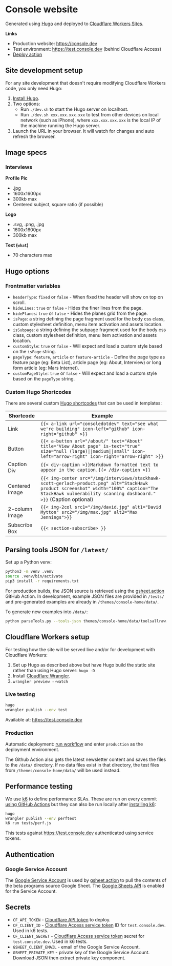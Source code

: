 # Console website

Generated using [Hugo](https://gohugo.io) and deployed to [Cloudflare Workers
Sites](https://developers.cloudflare.com/workers/platform/sites).

**Links**

- Production website: <https://console.dev>
- Test environment: <https://test.console.dev> (behind Cloudflare Access)
- [Deploy
  action](https://github.com/consoledotdev/home/actions?query=workflow%3ADeploy)

## Site development setup

For any site development that doesn't require modifying Cloudflare Workers code,
you only need Hugo:

1. [Install Hugo](https://gohugo.io/getting-started/installing/).
2. Two options:
    - Run `./dev.sh` to start the Hugo server on localhost.
    - Run `./dev.sh xxx.xxx.xxx.xxx` to test from other devices on local network (such as iPhone), where `xxx.xxx.xxx.xxx` is the local IP of the
      machine running the Hugo server.
3. Launch the URL in your browser. It will watch for changes and auto refresh
   the browser.

## Image specs

### Interviews

**Profile Pic**

- .jpg
- 1600x1600px
- 300kb max
- Centered subject, square ratio (if possible)

**Logo**

- .svg, .png, .jpg
- 1600x1600px
- 300kb max

**Text (`what`)**

- 70 characters max

## Hugo options

### Frontmatter variables

- `headerType`: `fixed` or `false` - When fixed the header will show on top on
    scroll.
- `hideLines`: `true` or `false` - Hides the finer lines from the page.
- `hidePlanes`: `true` or `false` - Hides the planes grid from the page.
- `isPage`: a string defining the page fragment used for the body css class,
  custom stylesheet definition, menu item activation and assets location.
- `isSubpage`: a string defining the subpage fragment used for the body css class,
  custom stylesheet definition, menu item activation and assets location.
- `customStyle`: `true` or `false` - Will expect and load a custom style based
  on the `isPage` string.
- `pageType`: `feature`, `article` or `feature-article` - Define the page type
  as feature page (eg: Beta List), article page (eg: About, Interview) or long
  form article (eg: Mars Internet).
- `customPageStyle`: `true` or `false` - Will expect and load a custom style
  based on the `pageType` string.

### Custom Hugo Shortcodes

There are several custom [Hugo
shortcodes](https://gohugo.io/templates/shortcode-templates/) that can be used
in templates:

| Shortcode      | Example                                                                                                                                                                                             |
| -------------- | --------------------------------------------------------------------------------------------------------------------------------------------------------------------------------------------------- |
| Link           | `{{< a-link url="consoledotdev" text="see what we're building" icon-left="github" icon-right="github" >}}`                                                                                          |
| Button         | `{{< a-button url="/about/" text="About" title="View About page" is-text="true" size="null (large)\|\|medium\|\|small" icon-left="arrow-right" icon-right="arrow-right" >}}`                            |
| Caption Div    | `{{< div-caption >}}Markdown formatted text to appear in the caption.{{< /div-caption >}}`                                                                                                          |
| Centered Image | `{{< img-center src="/img/interviews/stackhawk-scott-gerlach-product.png" alt="StackHawk product screenshot" width="100%" caption="The StackHawk vulnerability scanning dashboard." >}}` (Caption optional) |
| 2-column Image | `{{< img-2col src1="/img/david.jpg" alt1="David Mytton" src2="/img/max.jpg" alt2="Max Jennings">}}`                                                                                                 |
| Subscribe Box  | `{{< section-subscribe> }}`                                                                                                                                                                         |

## Parsing tools JSON for `/latest/`

Set up a Python venv:

```zsh
python3 -m venv .venv
source .venv/bin/activate
pip3 install -r requirements.txt
```

For production builds, the JSON source is retrieved using the
[gsheet.action](https://github.com/marketplace/actions/gsheet-action) GitHub
Action. In development, example JSON files are provided in `/tests/` and
pre-generated examples are already in `/themes/console-home/data/`.

To generate new examples into `/data/`:

```zsh
python parseTools.py --tools-json themes/console-home/data/toolsallraw.json --beta-json themes/console-home/data/betasallraw.json --ignore-date YES
```

## Cloudflare Workers setup

For testing how the site will be served live and/or for development with
Cloudflare Workers:

1. Set up Hugo as described above but have Hugo build the static site rather
   than using Hugo server: `hugo -D`
2. Install [Cloudflare
   Wrangler](https://developers.cloudflare.com/workers/cli-wrangler/install-update).
3. `wrangler preview --watch`

### Live testing

```zsh
hugo
wrangler publish --env test
```

Available at: <https://test.console.dev>

### Production

Automatic deployment: [run
workflow](https://github.com/consoledotdev/home/actions?query=workflow%3ADeploy)
and enter `production` as the deployment environment.

The Github Action also gets the latest newsletter content and saves the files to
the `/data/` directory. If no data files exist in that directory, the test files
from `/themes/console-home/data/` will be used instead.

## Performance testing

We use [k6](https://k6.io/) to define performance SLAs. These are run on every
commit [using GitHub
Actions](https://k6.io/blog/load-testing-using-github-actions) but they can also
be run locally after [installing
k6](https://k6.io/docs/getting-started/installation):

```zsh
hugo
wrangler publish --env perftest
k6 run tests/perf.js
```

This tests against <https://test.console.dev> authenticated using service
tokens.

## Authentication

### Google Service Account

The [Google Service
Account](https://console.cloud.google.com/iam-admin/serviceaccounts/details/105013685991318651001?orgonly=true&project=console-home-latest&supportedpurview=project)
is used by [gsheet.action](https://github.com/marketplace/actions/gsheet-action)
to pull the contents of the beta programs source Google Sheet. The [Google
Sheets
API](https://console.cloud.google.com/apis/api/sheets.googleapis.com/credentials?project=console-home-latest)
is enabled for the Service Account.

## Secrets

- `CF_API_TOKEN` - [Cloudflare API
    token](https://dash.cloudflare.com/profile/api-tokens) to deploy.
- `CF_CLIENT_ID` - [Cloudflare Access service
  token](https://dash.teams.cloudflare.com/e7764905d1562eb381bdbef888ca7a92/access/service-auth)
  ID for `test.console.dev`. Used in k6 tests.
- `CF_CLIENT_SECRET` - [Cloudflare Access service
  token](https://dash.teams.cloudflare.com/e7764905d1562eb381bdbef888ca7a92/access/service-auth)
  secret for `test.console.dev`. Used in k6 tests.
- `GSHEET_CLIENT_EMAIL` - email of the Google Service Account.
- `GSHEET_PRIVATE_KEY` - private key of the Google Service Account. Download
    JSON then extract private key component.
